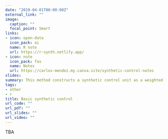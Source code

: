 ```yaml
---
date: "2019-04-01T00:00:00Z"
external_link: ""
image:
  caption: ""
  focal_point: Smart
links:
- icon: open-data
  icon_pack: ai
  name: R note
  url: https://r-synth.netlify.app/
- icon: note
  icon_pack: fas
  name: Notes
  url: https://carlos-mendez.my.canva.site/synthetic-control-notes
slides: 
summary: This method constructs a synthetic control unit as a weighted average of available control units that best approximate the relevant characteristics of the treated unit prior to the treatment.
tags:
- other
- r
title: Basic synthetic control 
url_code: ""
url_pdf: ""
url_slides: ""
url_video: ""
---
```


TBA
